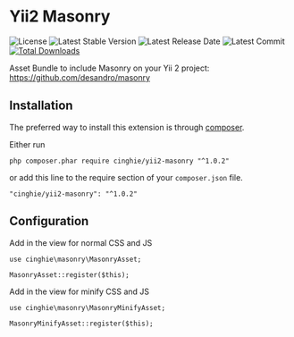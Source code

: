 # Yii2 Masonry

![License](https://img.shields.io/packagist/l/cinghie/yii2-masonry.svg)
![Latest Stable Version](https://img.shields.io/github/release/cinghie/yii2-masonry.svg)
![Latest Release Date](https://img.shields.io/github/release-date/cinghie/yii2-masonry.svg)
![Latest Commit](https://img.shields.io/github/last-commit/cinghie/yii2-masonry.svg)
[![Total Downloads](https://img.shields.io/packagist/dt/cinghie/yii2-masonry.svg)](https://packagist.org/packages/cinghie/yii2-masonry)

Asset Bundle to include Masonry on your Yii 2 project: https://github.com/desandro/masonry

Installation
-----------------

The preferred way to install this extension is through [composer](http://getcomposer.org/download/).

Either run

```
php composer.phar require cinghie/yii2-masonry "^1.0.2"
```

or add this line to the require section of your `composer.json` file.

```
"cinghie/yii2-masonry": "^1.0.2"
```

Configuration
-----------------

Add in the view for normal CSS and JS

```
use cinghie\masonry\MasonryAsset;

MasonryAsset::register($this);
```

Add in the view for minify CSS and JS

```
use cinghie\masonry\MasonryMinifyAsset;

MasonryMinifyAsset::register($this);
```
